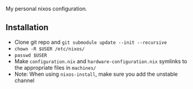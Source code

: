 My personal nixos configuration.

## Installation
- Clone git repo and `git submodule update --init --recursive`
- `chown -R $USER /etc/nixos/`
- `passwd $USER`
- Make `configuration.nix` and `hardware-configuration.nix` symlinks to the appropriate files in `machines/`
- Note: When using `nixos-install`, make sure you add the unstable channel
